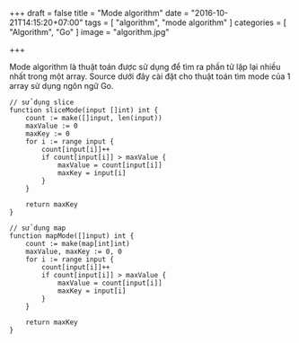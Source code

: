 +++
draft = false
title = "Mode algorithm"
date = "2016-10-21T14:15:20+07:00"
tags = [ "algorithm", "mode algorithm" ]
categories = [ "Algorithm", "Go" ]
image = "algorithm.jpg"

+++

Mode algorithm là thuật toán được sử dụng để tìm ra phần tử lặp lại nhiều nhất trong một array. Source dưới đây cài đặt cho thuật toán tìm mode của 1 array sử dụng ngôn ngữ Go.

	// sử dụng slice
	function sliceMode(input []int) int {
		count := make([]input, len(input))
		maxValue := 0
		maxKey := 0
		for i := range input {
			count[input[i]]++
			if count[input[i]] > maxValue {
				maxValue = count[input[i]]
				maxKey = input[i]
			}
		}

		return maxKey
	}

	// sử dụng map
	function mapMode([]input) int {
		count := make(map[int]int)
		maxValue, maxKey := 0, 0
		for i := range input {
			count[input[i]]++
			if count[input[i]] > maxValue {
				maxValue = count[input[i]]
				maxKey = input[i]
			}
		}

		return maxKey
	}